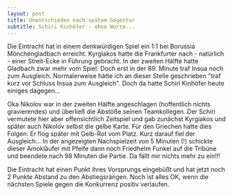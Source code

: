 ```yaml
---
layout: post
title: Unentschieden nach spätem Gegentor
subtitle: Schiri Kinhöfer - ohne Worte...
---
```


Die Eintracht hat in einem denkwürdigen Spiel ein 1:1 bei Borussia Mönchengladbach erreicht. Kyrgiakos hatte die Frankfurter nach - natürlich - einer Streit-Ecke in Führung gebracht. In der zweiten Hälfte hatte Gladbach zwar mehr vom Spiel. Doch erst in der 89. Minute traf Insua noch zum Ausgleich. Normalerweise hätte ich an dieser Stelle geschrieben "traf kurz vor Schluss Insua zum Ausgleich". Doch da hatte Schiri Kinhöfer heute einiges dagegen...

Oka Nikolov war in der zweiten Hälfte angeschlagen (hoffentlich nichts gravierendes) und überließ die Abstöße seinen Teamkollegen. Der Schiri vermutete hier aber offensichtlich Zeitspiel und gab zunächst Kyrgiakos und später auch Nikolov selbst die gelbe Karte. Für den Griechen hatte dies Folgen: Er flog später mit Gelb-Rot vom Platz. Kurz darauf fiel der Ausgleich... In der angezeigten Nachspielzeit von 5 Minuten (!) schickte dieser Amokläufer mit Pfeife dann noch Friedhelm Funkel auf die Tribüne und beendete nach 98 Minuten die Partie. Da fällt mir nichts mehr zu ein!!!

Die Eintracht hat einen Punkt ihres Vorsprungs eingebüßt und hat jetzt noch 2 Punkte Abstand zu den Abstiegsrängen. Noch ist alles OK, wenn die nächsten Spiele gegen die Konkurrenz positiv verlaufen.
